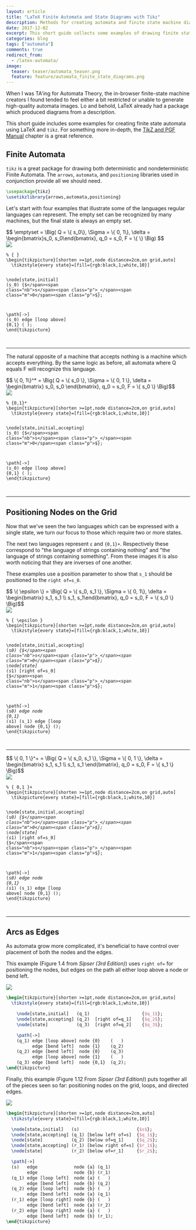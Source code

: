 ```yaml
---
layout: article
title: "LaTeX Finite Automata and State Diagrams with Tikz"
description: Methods for creating automata and finite state machine diagrams in LaTeX.
date: 2017-12-02
excerpt: This short guide collects some examples of drawing finite state machines using the Tikz LaTeX library.
categories: blog
tags: ["automata"]
comments: true
redirect_from:
  - /latex-automata/
image:
  teaser: teaser/automata_teaser.png
  feature: feature/automata_finite_state_diagrams.png
---
```


When I was TA'ing for Automata Theory, the in-browser finite-state machine creators I found tended to feel either a bit restricted or unable to generate high-quality automata images. Lo and behold, LaTeX already had a package which produced diagrams from a description.

This short guide includes some examples for creating finite state automata using LaTeX and `tikz`. For something more in-depth, the [TikZ and PGF Manual](https://www.bu.edu/math/files/2013/08/tikzpgfmanual.pdf#section.19) chapter is a great reference.

## Finite Automata

`tikz` is a great package for drawing both deterministic and nondeterministic Finite Automata. The `arrows`, `automata`, and `positioning` libraries used in conjunction provide all we should need.

```latex
\usepackage{tikz}
\usetikzlibrary{arrows,automata,positioning}
```

Let's start with four examples that illustrate some of the languages regular languages can represent. The empty set can be recognized by many machines, but the final state is always an empty set.

<div style="overflow: auto">
$$ \emptyset = \Big( Q = \{ s_0\}, \Sigma = \{ 0, 1\}, \delta = \begin{bmatrix}s_0, s_0\end{bmatrix}, q_0 = s_0, F = \{ \} \Big) $$
</div>

<div class="row">
  <div class="column">
  <img src="/images/blog/latex-automata/empty.png" style="display: block; margin-left: auto; margin-right: auto;">
  </div>
  <div class="column">
  <div class="language-latex highlighter-rouge"><pre class="highlight"><code><span class="c">% { }</span>
<span class="nt">\begin{tikzpicture}</span>[shorten &gt;=1pt,node distance=2cm,on grid,auto]
  <span class="k">\tikzstyle</span><span class="p">{</span>every state<span class="p">}</span>=[fill=<span class="p">{</span>rgb:black,1;white,10<span class="p">}</span>]

  <span class="k">\node</span><span class="na">[state,initial]</span> (s<span class="p">_</span>0)  <span class="p">{$</span><span class="nb">s</span><span class="p">_</span><span class="m">0</span><span class="p">$}</span>;

  <span class="k">\path</span><span class="na">[-&gt;]</span>
  (s<span class="p">_</span>0) edge  [loop above]  <span class="p">{</span>0,1<span class="p">}</span> ( );
<span class="nt">\end{tikzpicture}</span>
  </code></pre>
  </div>
  </div>
</div>

---

The natural opposite of a machine that accepts nothing is a machine which accepts everything. By the same logic as before, all automata where Q equals F will recognize this language.

<div style="overflow: auto">
$$ \{ 0, 1\}^* = \Big( Q = \{ s_0 \}, \Sigma = \{ 0, 1 \}, \delta = \begin{bmatrix} s_0, s_0 \end{bmatrix}, q_0 = s_0, F = \{ s_0 \} \Big)$$
</div>

<div class="row">
  <div class="column">
  <img src="/images/blog/latex-automata/01star.png" style="display: block; margin-left: auto; margin-right: auto;">
  </div>
  <div class="column">
  <div class="language-latex highlighter-rouge"><pre class="highlight"><code><span class="c">% {0,1}*</span>
<span class="nt">\begin{tikzpicture}</span>[shorten &gt;=1pt,node distance=2cm,on grid,auto]
  <span class="k">\tikzstyle</span><span class="p">{</span>every state<span class="p">}</span>=[fill=<span class="p">{</span>rgb:black,1;white,10<span class="p">}</span>]

  <span class="k">\node</span><span class="na">[state,initial,accepting]</span> (s<span class="p">_</span>0)  <span class="p">{$</span><span class="nb">s</span><span class="p">_</span><span class="m">0</span><span class="p">$}</span>;

  <span class="k">\path</span><span class="na">[-&gt;]</span>
  (s<span class="p">_</span>0) edge  [loop above]  <span class="p">{</span>0,1<span class="p">}</span> ( );
<span class="nt">\end{tikzpicture}</span>
  </code></pre>
  </div>
  </div>
</div>

---

## Positioning Nodes on the Grid

Now that we've seen the two languages which can be expressed with a single state, we turn our focus to those which require two or more states.

The next two languages represent `ε` and `{0,1}+`. Respectively these correspond to "the language of strings containing nothing" and "the language of strings containing something". From these images it is also worth noticing that they are inverses of one another.

These examples use a position parameter to show that `s_1` should be positioned to the `right of=s_0`.

<div style="overflow: auto">
$$ \{ \epsilon \} = \Big( Q = \{ s_0, s_1 \}, \Sigma = \{ 0, 1\}, \delta = \begin{bmatrix} s_1, s_1 \\ s_1, s_1\end{bmatrix}, q_0 = s_0, F = \{ s_0 \} \Big)$$
</div>


<div class="row">
  <div class="column">
  <img src="/images/blog/latex-automata/epsilon.png" style="display: block; margin-left: auto; margin-right: auto;">
  </div>
  <div class="column">
  <div class="language-latex highlighter-rouge"><pre class="highlight"><code><span class="c">% { \epsilon }</span>
<span class="nt">\begin{tikzpicture}</span>[shorten &gt;=1pt,node distance=2cm,on grid,auto]
  <span class="k">\tikzstyle</span><span class="p">{</span>every state<span class="p">}</span>=[fill=<span class="p">{</span>rgb:black,1;white,10<span class="p">}</span>]

  <span class="k">\node</span><span class="na">[state,initial,accepting]</span>  (s<span class="p">_</span>0)                 <span class="p">{$</span><span class="nb">s</span><span class="p">_</span><span class="m">0</span><span class="p">$}</span>;
  <span class="k">\node</span><span class="na">[state]</span>                    (s<span class="p">_</span>1) [right of=s<span class="p">_</span>0]  <span class="p">{$</span><span class="nb">s</span><span class="p">_</span><span class="m">1</span><span class="p">$}</span>;

  <span class="k">\path</span><span class="na">[-&gt;]</span>
  (s<span class="p">_</span>0) edge                node <span class="p">{</span>0,1<span class="p">}</span>  (s<span class="p">_</span>1)
  (s<span class="p">_</span>1) edge  [loop above]  node <span class="p">{</span>0,1<span class="p">}</span>  ();
<span class="nt">\end{tikzpicture}</span>
</code></pre>
</div>
</div>
</div>

---

<div style="overflow: auto">
$$ \{ 0, 1 \}^+ = \Big( Q = \{ s_0, s_1 \}, \Sigma = \{ 0, 1 \}, \delta = \begin{bmatrix} s_1, s_1 \\ s_1, s_1 \end{bmatrix}, q_0 = s_0, F = \{ s_1 \} \Big)$$
</div>





<div class="row">
  <div class="column">
  <img src="/images/blog/latex-automata/01plus.png" style="display: block; margin-left: auto; margin-right: auto;">
  </div>
  <div class="column">
  <div class="language-latex highlighter-rouge"><pre class="highlight"><code><span class="c">% { 0,1 }+</span>
<span class="nt">\begin{tikzpicture}</span>[shorten &gt;=1pt,node distance=2cm,on grid,auto]
  <span class="k">\tikzpicture</span><span class="p">{</span>every state<span class="p">}</span>=[fill=<span class="p">{</span>rgb:black,1;white,10<span class="p">}</span>]

  <span class="k">\node</span><span class="na">[state,initial,accepting]</span>  (s<span class="p">_</span>0)                 <span class="p">{$</span><span class="nb">s</span><span class="p">_</span><span class="m">0</span><span class="p">$}</span>;
  <span class="k">\node</span><span class="na">[state]</span>                    (s<span class="p">_</span>1) [right of=s<span class="p">_</span>0]  <span class="p">{$</span><span class="nb">s</span><span class="p">_</span><span class="m">1</span><span class="p">$}</span>;

  <span class="k">\path</span><span class="na">[-&gt;]</span>
  (s<span class="p">_</span>0) edge                node <span class="p">{</span>0,1<span class="p">}</span>  (s<span class="p">_</span>1)
  (s<span class="p">_</span>1) edge  [loop above]  node <span class="p">{</span>0,1<span class="p">}</span>  ();
<span class="nt">\end{tikzpicture}</span>
</code></pre>
</div>
  </div>
</div>

---

## Arcs as Edges

As automata grow more complicated, it's beneficial to have control over placement of both the nodes and the edges.

This example (Figure 1.4 from *Sipser (3rd Edition)*) uses `right of=` for positioning the nodes, but edges on the path all either loop above a node or bend left.

<img src="/images/blog/latex-automata/three_state.png" style="display: block; margin-left: auto; margin-right: auto;">

```latex
\begin{tikzpicture}[shorten >=1pt,node distance=2cm,on grid,auto]
  \tikzstyle{every state}=[fill={rgb:black,1;white,10}]

    \node[state,initial]   (q_1)                    {$q_1$};
    \node[state,accepting] (q_2)  [right of=q_1]    {$q_2$};
    \node[state]           (q_3)  [right of=q_2]    {$q_3$};

    \path[->]
    (q_1) edge [loop above] node {0}    (   )
          edge [bend left]  node {1}    (q_2)
    (q_2) edge [bend left]  node {0}    (q_3)
          edge [loop above] node {1}    (   )
    (q_3) edge [bend left]  node {0,1}  (q_2);
\end{tikzpicture}
```

Finally, this example (Figure 1.12 From *Sipser (3rd Edition)*) puts together all of the pieces seen so far: positioning nodes on the grid, loops, and directed edges.

<img src="/images/blog/latex-automata/begin_end_same_letter.png" style="display: block; margin-left: auto; margin-right: auto;">

```latex
\begin{tikzpicture}[shorten >=1pt,node distance=2cm,auto]
  \tikzstyle{every state}=[fill={rgb:black,1;white,10}]

  \node[state,initial]   (s)                      {$s$};
  \node[state,accepting] (q_1) [below left of=s]  {$q_1$};
  \node[state]           (q_2) [below of=q_1]     {$q_2$};
  \node[state,accepting] (r_1) [below right of=s] {$r_1$};
  \node[state]           (r_2) [below of=r_1]     {$r_2$};

  \path[->]
  (s)   edge              node {a} (q_1)
        edge              node {b} (r_1)
  (q_1) edge [loop left]  node {a} (   )
        edge [bend left]  node {b} (q_2)
  (q_2) edge [loop left]  node {b} (   )
        edge [bend left]  node {a} (q_1)
  (r_1) edge [loop right] node {b} (   )
        edge [bend left]  node {a} (r_2)
  (r_2) edge [loop right] node {a} (   )
        edge [bend left]  node {b} (r_1);
\end{tikzpicture}
```
